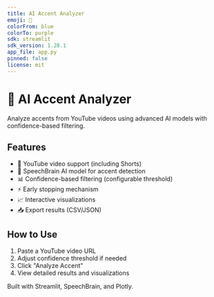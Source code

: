 ```yaml
---
title: AI Accent Analyzer
emoji: 🎤
colorFrom: blue
colorTo: purple
sdk: streamlit
sdk_version: 1.28.1
app_file: app.py
pinned: false
license: mit
---
```


# 🎤 AI Accent Analyzer

Analyze accents from YouTube videos using advanced AI models with confidence-based filtering.

## Features
- 🎥 YouTube video support (including Shorts)
- 🧠 SpeechBrain AI model for accent detection
- 📊 Confidence-based filtering (configurable threshold)
- ⚡ Early stopping mechanism
- 📈 Interactive visualizations
- 📥 Export results (CSV/JSON)

## How to Use
1. Paste a YouTube video URL
2. Adjust confidence threshold if needed
3. Click "Analyze Accent"
4. View detailed results and visualizations

Built with Streamlit, SpeechBrain, and Plotly.